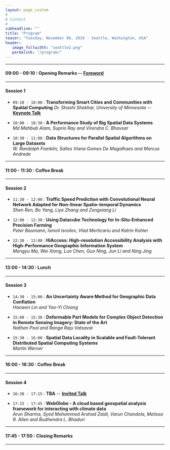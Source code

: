 ```yaml
---
layout: page_custom
#
# Content
#
subheadline: ""
title: "Program"
teaser: "Tuesday, November 06, 2018 - Seattle, Washington, USA"
header:
   image_fullwidth: "seattle2.png"
   permalink: "/program/"
---
```


---------------------------------------

#### 09:00 - 09:10 : Opening Remarks -- [Foreword](docs/Frontmatter.pdf)

---------------------------------------

#### Session 1

* `09:10 - 10:00` : **Transforming Smart Cities and Communities with Spatial Computing** *Dr. Shashi Shekhar, University of Minnesota* -- [**Keynote Talk**](/program/keynotes/#talk1)

* `10:00 - 10:30` : **A Performance Study of Big Spatial Data Systems**   
*Md Mahbub Alam, Suprio Ray and Virendra C. Bhavsar*

* `10:30 - 11:00` : **Data Structures for Parallel Spatial Algorithms on Large Datasets**   
*W. Randolph Franklin, Salles Viana Gomes De Magalhaes and Marcus Andrade*

---------------------------------------

#### 11:00 - 11:30 : Coffee Break

---------------------------------------

#### Session 2

* `11:30 - 12:00` : **Traffic Speed Prediction with Convolutional Neural Network Adapted for Non-linear Spatio-temporal Dynamics**   
*Shen Ren, Bo Yang, Liye Zhang and Zengxiang Li*

* `12:00 - 12:30` : **Using Datacube Technology for In-Situ-Enhanced Precision Farming**   
*Peter Baumann, Ismoil Isroilov, Vlad Merticariu and Katrin Kohler*

* `12:30 - 13:00` : **HiAccess: High-resolution Accessibility Analysis with High-Performance Geographic Information System**   
*Mengyu Ma, Wei Xiong, Luo Chen, Guo Ning, Jun Li and Ning Jing*

---------------------------------------

#### 13:00 - 14:30 : Lunch

---------------------------------------

#### Session 3

* `14:30 - 15:00` : **An Uncertainty Aware Method for Geographic Data Conflation**   
*Haowen Lin and Yao-Yi Chiang*

* `15:00 - 15:30` : **Deformable Part Models for Complex Object Detection in Remote Sensing Imagery: State of the Art**   
*Nathan Pool and Ranga Raju Vatsavai*

* `15:30 - 16:00` : **Spatial Data Locality in Scalable and Fault-Tolerant Distributed Spatial Computing Systems**     
*Martin Werner*

---------------------------------------

#### 16:00 - 16:30 : Coffee Break

---------------------------------------

#### Session 4

* `16:30 - 17:15` : **TBA** -- [**Invited Talk**](/program/keynotes/#talk2)

* `17:15 - 17:45` : **WebGlobe - A cloud based geospatial analysis framework for interacting with climate data**   
*Arun Sharma, Syed Mohammed Arshad Zaidi, Varun Chandola, Melissa R. Allen and Budhendra L. Bhaduri*

---------------------------------------

#### 17:45 - 17:50 : Closing Remarks

---------------------------------------

<br />
<br />






